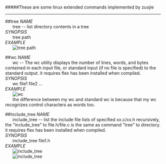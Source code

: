 #####These are some linux extended commands implemented by zuojie   
___

##tree
*NAME*   
&nbsp;&nbsp;&nbsp;&nbsp;&nbsp;&nbsp;tree -- list directory contents in a tree   
*SYNOPSIS*   
&nbsp;&nbsp;&nbsp;&nbsp;&nbsp;&nbsp;tree path   
*EXAMPLE*   
&nbsp;&nbsp;&nbsp;&nbsp;&nbsp;&nbsp;![tree path](http://zuojie.github.io/demo/linux_toolset_tree.png)   

##wc
*NAME*   
&nbsp;&nbsp;&nbsp;&nbsp;&nbsp;&nbsp;wc -- The wc utility displays the number of lines, words, and bytes contained in each input file, or standard input (if no file is specified) to the standard output. it requires flex has been installed when compiled.     
*SYNOPSIS*   
&nbsp;&nbsp;&nbsp;&nbsp;&nbsp;&nbsp;wc file1 file2 ...   
*EXAMPLE*   
&nbsp;&nbsp;&nbsp;&nbsp;&nbsp;&nbsp;![wc](http://zuojie.github.io/demo/linux_toolset_wc.png?0=1)   
&nbsp;&nbsp;&nbsp;&nbsp;&nbsp;&nbsp;the difference between my wc and standard wc is because that my wc recognizes control characters as words too.  

##include_tree
*NAME*   
&nbsp;&nbsp;&nbsp;&nbsp;&nbsp;&nbsp;include_tree -- list the include file lists of specified xx.c/xx.h recursively, the "include_tree" to file.h/file.c is the same as command "tree" to directory. it requires flex has been installed when compiled.     
*SYNOPSIS*   
&nbsp;&nbsp;&nbsp;&nbsp;&nbsp;&nbsp;include_tree file1.h   
*EXAMPLE*   
&nbsp;&nbsp;&nbsp;&nbsp;&nbsp;&nbsp;![include_tree](http://zuojie.github.io/demo/linux_toolset_tree_inc2.png?0=1)   
&nbsp;&nbsp;&nbsp;&nbsp;&nbsp;&nbsp;![include_tree](http://zuojie.github.io/demo/linux_toolset_tree_inc1.png?0=1)   
   

